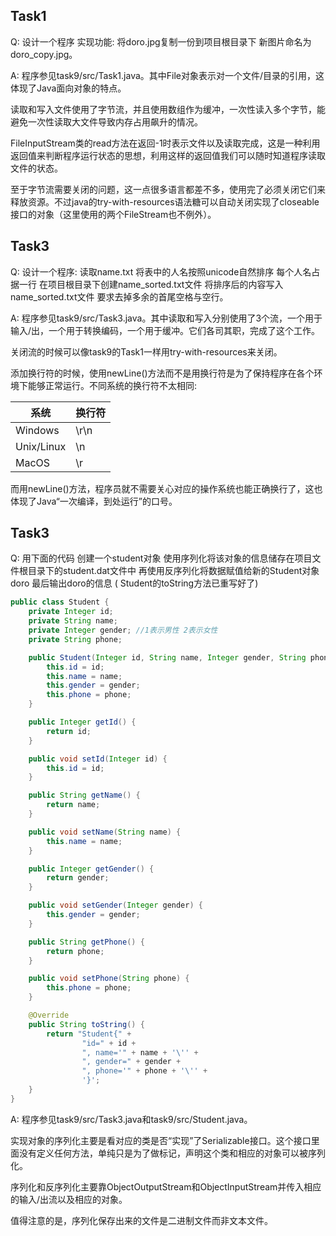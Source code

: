 ## Task1

Q: 设计一个程序 实现功能: 将doro.jpg复制一份到项目根目录下 新图片命名为doro_copy.jpg。

A: 程序参见task9/src/Task1.java。其中File对象表示对一个文件/目录的引用，这体现了Java面向对象的特点。

读取和写入文件使用了字节流，并且使用数组作为缓冲，一次性读入多个字节，能避免一次性读取大文件导致内存占用飙升的情况。

FileInputStream类的read方法在返回-1时表示文件以及读取完成，这是一种利用返回值来判断程序运行状态的思想，利用这样的返回值我们可以随时知道程序读取文件的状态。

至于字节流需要关闭的问题，这一点很多语言都差不多，使用完了必须关闭它们来释放资源。不过java的try-with-resources语法糖可以自动关闭实现了closeable接口的对象（这里使用的两个FileStream也不例外）。

## Task3

Q: 设计一个程序: 读取name.txt 将表中的人名按照unicode自然排序 每个人名占据一行 在项目根目录下创建name_sorted.txt文件 将排序后的内容写入name_sorted.txt文件 要求去掉多余的首尾空格与空行。

A: 程序参见task9/src/Task3.java。其中读取和写入分别使用了3个流，一个用于输入/出，一个用于转换编码，一个用于缓冲。它们各司其职，完成了这个工作。

关闭流的时候可以像task9的Task1一样用try-with-resources来关闭。

添加换行符的时候，使用newLine()方法而不是用换行符是为了保持程序在各个环境下能够正常运行。不同系统的换行符不太相同:

| 系统         | 换行符  |
|------------|------|
| Windows    | \r\n |
| Unix/Linux | \n   |
| MacOS      | \r   |

而用newLine()方法，程序员就不需要关心对应的操作系统也能正确换行了，这也体现了Java“一次编译，到处运行”的口号。

## Task3

Q: 用下面的代码 创建一个student对象 使用序列化将该对象的信息储存在项目文件根目录下的student.dat文件中 再使用反序列化将数据赋值给新的Student对象doro 最后输出doro的信息 ( Student的toString方法已重写好了)

```java
public class Student {
    private Integer id;
    private String name;
    private Integer gender; //1表示男性 2表示女性
    private String phone;

    public Student(Integer id, String name, Integer gender, String phone) {
        this.id = id;
        this.name = name;
        this.gender = gender;
        this.phone = phone;
    }

    public Integer getId() {
        return id;
    }

    public void setId(Integer id) {
        this.id = id;
    }

    public String getName() {
        return name;
    }

    public void setName(String name) {
        this.name = name;
    }

    public Integer getGender() {
        return gender;
    }

    public void setGender(Integer gender) {
        this.gender = gender;
    }

    public String getPhone() {
        return phone;
    }

    public void setPhone(String phone) {
        this.phone = phone;
    }

    @Override
    public String toString() {
        return "Student{" +
                "id=" + id +
                ", name='" + name + '\'' +
                ", gender=" + gender +
                ", phone='" + phone + '\'' +
                '}';
    }
}
```

A: 程序参见task9/src/Task3.java和task9/src/Student.java。

实现对象的序列化主要是看对应的类是否“实现”了Serializable接口。这个接口里面没有定义任何方法，单纯只是为了做标记，声明这个类和相应的对象可以被序列化。

序列化和反序列化主要靠ObjectOutputStream和ObjectInputStream并传入相应的输入/出流以及相应的对象。

值得注意的是，序列化保存出来的文件是二进制文件而非文本文件。